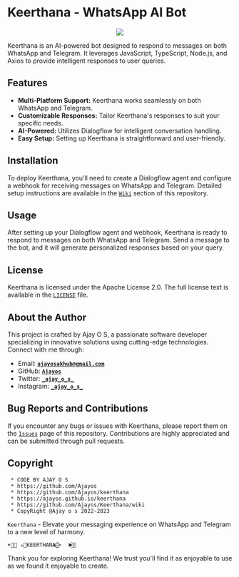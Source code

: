 # Keerthana - WhatsApp AI Bot

<div align="center">
    <img src="https://github.com/keerthana-bot.png">
</div>

Keerthana is an AI-powered bot designed to respond to messages on both WhatsApp and Telegram. It leverages JavaScript, TypeScript, Node.js, and Axios to provide intelligent responses to user queries.

## Features

- **Multi-Platform Support:** Keerthana works seamlessly on both WhatsApp and Telegram.
- **Customizable Responses:** Tailor Keerthana's responses to suit your specific needs.
- **AI-Powered:** Utilizes Dialogflow for intelligent conversation handling.
- **Easy Setup:** Setting up Keerthana is straightforward and user-friendly.

## Installation

To deploy Keerthana, you'll need to create a Dialogflow agent and configure a webhook for receiving messages on WhatsApp and Telegram. Detailed setup instructions are available in the [`Wiki`](https://github.com/Ajayos/Keerthana/wiki) section of this repository.

## Usage

After setting up your Dialogflow agent and webhook, Keerthana is ready to respond to messages on both WhatsApp and Telegram. Send a message to the bot, and it will generate personalized responses based on your query.

## License

Keerthana is licensed under the Apache License 2.0. The full license text is available in the [`LICENSE`](https://github.com/Ajayos/Keerthana/blob/main/LICENSE) file.

## About the Author

This project is crafted by Ajay O S, a passionate software developer specializing in innovative solutions using cutting-edge technologies. Connect with me through:

- Email: [**`ajayosakhub@gmail.com`**](mailto:ajayosakhub@gmail.com)
- GitHub: [**`Ajayos`**](https://github.com/Ajayos)
- Twitter: [**`_ajay_o_s_`**](https://twitter.com/_ajay_o_s_)
- Instagram: [**`_ajay_o_s_`**](https://instagram.com/_ajay_o_s_)

## Bug Reports and Contributions

If you encounter any bugs or issues with Keerthana, please report them on the [`Issues`](https://github.com/Ajayos/Keerthana/issues) page of this repository. Contributions are highly appreciated and can be submitted through pull requests.

## Copyright

```
 * CODE BY AJAY O S
 * https://github.com/Ajayos
 * https://github.com/Ajayos/keerthana
 * https://ajayos.github.io/keerthana
 * https://github.com/Ajayos/Keerthana/wiki
 * CopyRight @Ajay o s 2022-2023
```

`Keerthana` - Elevate your messaging experience on WhatsApp and Telegram to a new level of harmony.

```
➤⃟🍒 ✮⃝KEERTHANA🎀⃟⃪➣  ➤⃟🍒
```

Thank you for exploring Keerthana! We trust you'll find it as enjoyable to use as we found it enjoyable to create.
